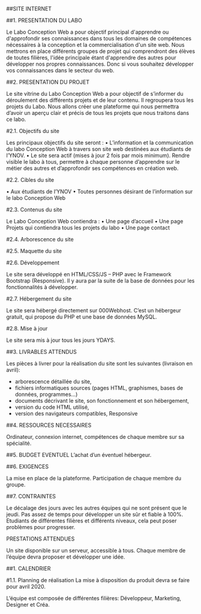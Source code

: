 











##SITE INTERNET




##1.	PRESENTATION DU LABO


Le Labo Conception Web a pour objectif principal d'apprendre ou d'approfondir ses connaissances dans tous les domaines de compétences nécessaires à la conception et la commercialisation d'un site web. Nous mettrons en place différents groupes de projet qui comprendront des élèves de toutes filières, l'idée principale étant d'apprendre des autres pour développer nos propres connaissances. Donc si vous souhaitez développer vos connaissances dans le secteur du web.





##2.	PRESENTATION DU PROJET


Le site vitrine du Labo Conception Web a pour objectif de s’informer du déroulement des différents projets et de leur contenu. Il regroupera tous les projets du Labo. Nous allons créer une plateforme qui nous permettra d’avoir un aperçu clair et précis de tous les projets que nous traitons dans ce labo. 









	


#2.1.	Objectifs du site

Les principaux objectifs du site seront : 
•	L’information et la communication du labo Conception Web à travers son site web destinées aux étudiants de l’YNOV.
•	Le site sera actif (mises à jour 2 fois par mois minimum).
Rendre visible le labo à tous, permettre à chaque personne d’apprendre sur le métier des autres et d’approfondir ses compétences en création web.



#2.2.	Cibles du site

•	Aux étudiants de l’YNOV
•	Toutes personnes désirant de l’information sur le labo Conception Web



#2.3.	Contenus du site

Le Labo Conception Web contiendra :
•	Une page d’accueil
•	Une page Projets qui contiendra tous les projets du labo
•	Une page contact 





#2.4.	Arborescence du site



 

#2.5.	Maquette du site 

 




#2.6.	Développement 

Le site sera développé en HTML/CSS/JS – PHP avec le Framework Bootstrap (Responsive). Il y aura par la suite de la base de données pour les fonctionnalités à développer. 


#2.7.	Hébergement du site 

Le site sera hébergé directement sur 000Webhost. C’est un hébergeur gratuit, qui propose du PHP et une base de données MySQL.



#2.8.	Mise à jour

Le site sera mis à jour tous les jours YDAYS.



##3.	LIVRABLES ATTENDUS

Les pièces à livrer pour la réalisation du site sont les suivantes (livraison en avril):
-	arborescence détaillée du site,
-	fichiers informatiques sources (pages HTML, graphismes, bases de données, programmes…)
-	documents décrivant le site, son fonctionnement et son hébergement,
-	version du code HTML utilisé,
-	version des navigateurs compatibles, Responsive


##4.	RESSOURCES NECESSAIRES

Ordinateur, connexion internet, compétences de chaque membre sur sa spécialité. 


##5.	BUDGET EVENTUEL
L’achat d’un éventuel hébergeur.  
        
##6.	 EXIGENCES

La mise en place de la plateforme. 
Participation de chaque membre du groupe. 



##7.	CONTRAINTES

Le décalage des jours avec les autres équipes qui ne sont présent que le jeudi. 
Pas assez de temps pour développer un site sûr et fiable à 100%. 
Etudiants de différentes filières et différents niveaux, cela peut poser problèmes pour progresser.  






PRESTATIONS ATTENDUES

Un site disponible sur un serveur, accessible à tous. Chaque membre de l’équipe devra proposer et développer une idée.


 


##1.	CALENDRIER


#1.1.	Planning de réalisation
La mise à disposition du produit devra se faire pour avril 2020.

L’équipe est composée de différentes filières:  Développeur, Marketing, Designer et Créa.












